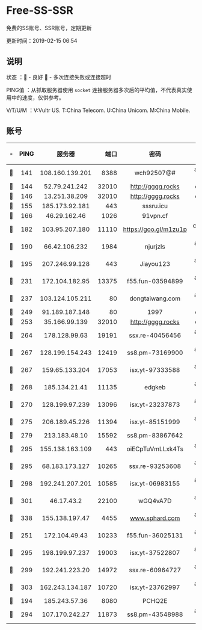 # Free-SS-SSR

免费的SS账号、SSR账号，定期更新

更新时间：2019-02-15 06:54

## 说明

状态     ：🙂 - 良好 🙁 - 多次连接失败或连接超时

PING值   ：从抓取服务器使用 `socket` 连接服务器多次后的平均值，不代表真实使用中的速度，仅供参考。

V/T/U/M  ：V:Vultr US. T:China Telecom. U:China Unicom. M:China Mobile.

## 账号

|-|PING|服务器|端口|密码|加密方式|区域|V/T/U/M|
|:----:|:----:|:-----:|-----:|:----:|:----:|:----:|:----:|
|🙂|141|108.160.139.201|8388|wch92507@#|aes-256-cfb|JP|10↑/10↑/10↑/10↑|
|🙂|144|52.79.241.242|32010|http://gggg.rocks|chacha20|KR|7↓/9↓/9↓/8↑|
|🙂|146|13.251.38.209|32010|http://gggg.rocks|chacha20|SG|9↑/9↑/9↑/9↑|
|🙂|155|185.173.92.181|443|sssru.icu|rc4-md5|RU|10↑/10↑/10↑/10↑|
|🙂|166|46.29.162.46|1026|91vpn.cf|rc4-md5|RU|10↑/10↑/10↑/10↑|
|🙂|182|103.95.207.180|11110|https://goo.gl/m1zu1p|chacha20-ietf|US|10↑/10↑/10↑/10↑|
|🙂|190|66.42.106.232|1984|njurjzls|aes-256-cfb|US|10↑/10↑/10↑/10↑|
|🙂|195|207.246.99.128|443|Jiayou123|aes-256-cfb|US|10↑/10↑/10↑/10↑|
|🙂|231|172.104.182.95|13375|f55.fun-03594899|aes-256-cfb|SG|10↑/10↑/10↑/10↑|
|🙂|237|103.124.105.211|80|dongtaiwang.com|aes-256-cfb|US|10↑/10↑/10↑/10↑|
|🙂|249|91.189.187.148|80|1997|chacha20|US|10↑/10↑/10↑/10↑|
|🙂|253|35.166.99.139|32010|http://gggg.rocks|chacha20|US|10↑/10↑/10↑/10↑|
|🙂|264|178.128.99.63|19191|ssx.re-40456456|aes-256-cfb|SG|10↑/10↑/10↑/10↑|
|🙂|267|128.199.154.243|12419|ss8.pm-73169900|aes-256-cfb|SG|10↑/10↑/10↑/10↑|
|🙂|267|159.65.133.204|17053|isx.yt-97333588|aes-256-cfb|SG|5↑/5↑/5↑/5↑|
|🙂|268|185.134.21.41|11135|edgkeb|aes-256-cfb|GB|10↑/10↑/10↑/10↑|
|🙂|270|128.199.97.239|13096|isx.yt-23237873|aes-256-cfb|SG|5↑/5↑/5↑/5↑|
|🙂|275|206.189.45.226|11394|isx.yt-85151999|aes-256-cfb|SG|5↑/5↑/5↑/5↑|
|🙂|279|213.183.48.10|15592|ss8.pm-83867642|rc4-md5|RU|10↑/10↑/10↑/10↑|
|🙂|295|155.138.163.109|443|oiECpTuVmLLxk4Ts|aes-256-cfb|US|10↑/10↑/10↑/10↑|
|🙂|295|68.183.173.127|10265|ssx.re-93253608|aes-256-cfb|US|10↑/10↑/10↑/10↑|
|🙂|298|192.241.207.201|10585|isx.yt-06983155|aes-256-cfb|US|5↑/5↑/5↑/5↑|
|🙂|301|46.17.43.2|22100|wGQ4vA7D|aes-256-gcm|RU|10↑/10↑/10↑/10↑|
|🙂|338|155.138.197.47|4455|www.sphard.com|aes-256-cfb|US|10↑/10↑/10↑/10↑|
|🙂|251|172.104.49.43|10233|f55.fun-36025131|aes-256-cfb|SG|10↑/10↑/10↑/10↑|
|🙂|295|198.199.97.237|19003|isx.yt-37522807|aes-256-cfb|US|5↑/5↑/5↑/5↑|
|🙂|299|192.241.223.20|14972|ssx.re-60964727|aes-256-cfb|US|10↑/10↑/10↑/10↑|
|🙂|303|162.243.134.187|10720|isx.yt-23762997|aes-256-cfb|US|5↑/5↑/5↑/5↑|
|🙂|194|185.243.57.36|8080|PCHQ2E|rc4-md5|US|10↑/10↑/10↑/10↑|
|🙂|294|107.170.242.27|11873|ss8.pm-43548988|aes-256-cfb|US|10↑/10↑/10↑/10↑|
